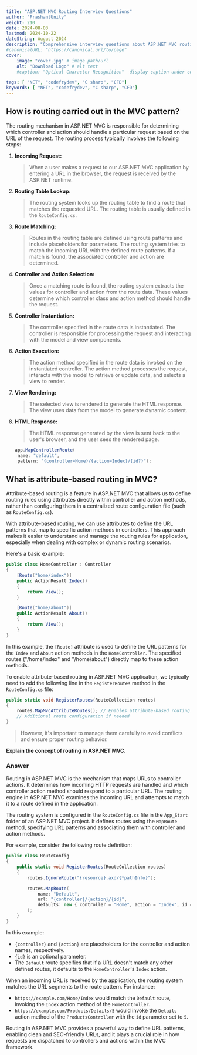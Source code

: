 ```yaml
---
title: "ASP.NET MVC Routing Interview Questions"
author: "PrashantUnity"
weight: 210
date: 2024-08-03
lastmod: 2024-10-22
dateString: August 2024  
description: "Comprehensive interview questions about ASP.NET MVC routing with detailed explanations of URL mapping, route configuration, and request handling"
#canonicalURL: "https://canonical.url/to/page"
cover:
    image: "cover.jpg" # image path/url
    alt: "Download Logo" # alt text
    #caption: "Optical Character Recognition"  display caption under cover 

tags: [ "NET", "codefrydev", "C sharp", "CFD"]
keywords: [ "NET", "codefrydev", "C sharp", "CFD"]
---
```


## How is routing carried out in the MVC pattern?

The routing mechanism in ASP.NET MVC is responsible for determining which controller and action should handle a particular request based on the URL of the request. The routing process typically involves the following steps:

1. **Incoming Request:**
   > When a user makes a request to our ASP.NET MVC application by entering a URL in the browser, the request is received by the ASP.NET runtime.

2. **Routing Table Lookup:**
   > The routing system looks up the routing table to find a route that matches the requested URL. The routing table is usually defined in the `RouteConfig.cs`.

3. **Route Matching:**
   > Routes in the routing table are defined using route patterns and include placeholders for parameters. The routing system tries to match the incoming URL with the defined route patterns. If a match is found, the associated controller and action are determined.

4. **Controller and Action Selection:**
   > Once a matching route is found, the routing system extracts the values for controller and action from the route data. These values determine which controller class and action method should handle the request.

5. **Controller Instantiation:**
   > The controller specified in the route data is instantiated. The controller is responsible for processing the request and interacting with the model and view components.

6. **Action Execution:**
   > The action method specified in the route data is invoked on the instantiated controller. The action method processes the request, interacts with the model to retrieve or update data, and selects a view to render.

7. **View Rendering:**
   > The selected view is rendered to generate the HTML response. The view uses data from the model to generate dynamic content.

8. **HTML Response:**
   > The HTML response generated by the view is sent back to the user's browser, and the user sees the rendered page.

   ```cs
   app.MapControllerRoute(
    name: "default",
    pattern: "{controller=Home}/{action=Index}/{id?}");
   ```

## What is attribute-based routing in MVC?

Attribute-based routing is a feature in ASP.NET MVC that allows us to define routing rules using attributes directly within controller and action methods, rather than configuring them in a centralized route configuration file (such as `RouteConfig.cs`).

With attribute-based routing, we can use attributes to define the URL patterns that map to specific action methods in controllers. This approach makes it easier to understand and manage the routing rules for application, especially when dealing with complex or dynamic routing scenarios.

Here's a basic example:

```csharp
public class HomeController : Controller
{
    [Route("home/index")]
    public ActionResult Index()
    {
        return View();
    }

    [Route("home/about")]
    public ActionResult About()
    {
        return View();
    }
}
```

In this example, the `[Route]` attribute is used to define the URL patterns for the `Index` and `About` action methods in the `HomeController`. The specified routes ("/home/index" and "/home/about") directly map to these action methods.

To enable attribute-based routing in ASP.NET MVC application, we typically need to add the following line in the `RegisterRoutes` method in the `RouteConfig.cs` file:

```csharp
public static void RegisterRoutes(RouteCollection routes)
{
    routes.MapMvcAttributeRoutes(); // Enables attribute-based routing
    // Additional route configuration if needed
}
```

> However, it's important to manage them carefully to avoid conflicts and ensure proper routing behavior.

**Explain the concept of routing in ASP.NET MVC.**

### Answer

Routing in ASP.NET MVC is the mechanism that maps URLs to controller actions. It determines how incoming HTTP requests are handled and which controller action method should respond to a particular URL. The routing engine in ASP.NET MVC examines the incoming URL and attempts to match it to a route defined in the application.

The routing system is configured in the `RouteConfig.cs` file in the `App_Start` folder of an ASP.NET MVC project. It defines routes using the `MapRoute` method, specifying URL patterns and associating them with controller and action methods.

For example, consider the following route definition:

```csharp
public class RouteConfig
{
    public static void RegisterRoutes(RouteCollection routes)
    {
        routes.IgnoreRoute("{resource}.axd/{*pathInfo}");

        routes.MapRoute(
            name: "Default",
            url: "{controller}/{action}/{id}",
            defaults: new { controller = "Home", action = "Index", id = UrlParameter.Optional }
        );
    }
}
```

In this example:

- `{controller}` and `{action}` are placeholders for the controller and action names, respectively.
- `{id}` is an optional parameter.
- The `Default` route specifies that if a URL doesn't match any other defined routes, it defaults to the `HomeController`'s `Index` action.

When an incoming URL is received by the application, the routing system matches the URL segments to the route pattern. For instance:

- `https://example.com/Home/Index` would match the `Default` route, invoking the `Index` action method of the `HomeController`.
- `https://example.com/Products/Details/5` would invoke the `Details` action method of the `ProductsController` with the `id` parameter set to `5`.

Routing in ASP.NET MVC provides a powerful way to define URL patterns, enabling clean and SEO-friendly URLs, and it plays a crucial role in how requests are dispatched to controllers and actions within the MVC framework.
